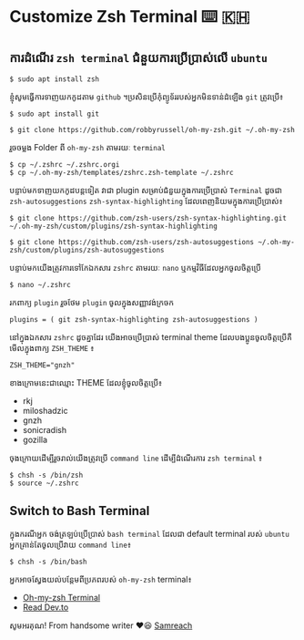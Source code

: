 # Customize Zsh Terminal ⌨️ 🇰🇭

## ការដំណើរ `zsh terminal` ជំនួយការប្រើប្រាស់លើ `ubuntu`
```
$ sudo apt install zsh
```
ខ្ញុំសូមធ្វើការទាញយកកូដតាម `github` ។​ ប្រសិនប្រើកុំព្យូទ័ររបស់អ្នកមិនទាន់ដំឡើង `git` ត្រូវប្រើ៖

```
$ sudo apt install git
```

```
$ git clone https://github.com/robbyrussell/oh-my-zsh.git ~/.oh-my-zsh
```

រួចចម្លង Folder ពី `oh-my-zsh` តាមរយៈ `terminal` 

```
$ cp ~/.zshrc ~/.zshrc.orgi
$ cp ~/.oh-my-zsh/templates/zshrc.zsh-template ~/.zshrc
```

បន្ទាប់មកទាញយកកូដបន្តទៀត វាជា plugin សម្រាប់ជំនួយក្នុងការប្រើប្រាស់ `Terminal` ដូចជា `zsh-autosuggestions` `zsh-syntax-highlighting` ដែលពេញនិយមក្នុងការប្រើប្រាស់៖ 
```
$ git clone https://github.com/zsh-users/zsh-syntax-highlighting.git ~/.oh-my-zsh/custom/plugins/zsh-syntax-highlighting

$ git clone https://github.com/zsh-users/zsh-autosuggestions ~/.oh-my-zsh/custom/plugins/zsh-autosuggestions
```

បន្ទាប់មកយើងត្រូវការទៅកែឯកសារ `zshrc` តាមរយៈ `nano` ឬកម្មវិធីដែលអ្នកចូលចិត្តប្រើ

```
$ nano ~/.zshrc
```
រក​ពាក្យ `plugin` រួចថែម `plugin` ចូលក្នុងសញ្ញាវង់ក្រចក
```
plugins = ( git zsh-syntax-highlighting zsh-autosuggestions )
```

នៅក្នុងឯកសារ `zshrc​` ដូចគ្នាដែរ យើងអាចប្រើប្រាស់ terminal theme ដែលបងប្អូនចូលចិត្តប្រើគឺមើលក្នុងពាក្យ `ZSH_THEME` ៖ 

```
ZSH_THEME="gnzh" 
```
ខាងក្រោមនេះជាឈ្មោះ THEME ដែលខ្ញុំចូលចិត្តប្រើ៖
- rkj
- miloshadzic
- gnzh
- sonicradish
- gozilla

ចុងក្រោយដើម្បីរួចរាល់យើងត្រូវប្រើ `command line` ដើម្បីដំណើរការ `zsh terminal` ៖ 
```
$ chsh -s /bin/zsh
$ source ~/.zshrc
```

## Switch to Bash Terminal 
ក្នុងករណីអ្នក ចង់ត្រឡប់ប្រើប្រាស់ `bash terminal` ដែលជា default terminal របស់ `ubuntu` អ្នកគ្រាន់តែចូលប្រើវាយ `command line`៖ 
```
$ chsh -s /bin/bash
```

អ្នកអាចស្វែងយល់បន្តែមពីប្រភពរបស់ `oh-my-zsh` terminal៖
- [Oh-my-zsh Terminal](https://github.com/ohmyzsh/ohmyzsh
)
- [Read Dev.to](https://dev.to/mskian/install-z-shell-oh-my-zsh-on-ubuntu-1804-lts-4cm4)


សូមអរគុណ! From handsome writer ❤️😆 [Samreach](https://fb.com/yan.samreach)